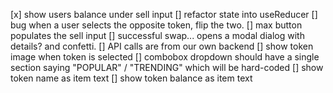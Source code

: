 [x] show users balance under sell input
[] refactor state into useReducer
[] bug when a user selects the opposite token, flip the two.
[] max button populates the sell input
[] successful swap... opens a modal dialog with details? and confetti.
[] API calls are from our own backend
[] show token image when token is selected
[] combobox dropdown should have a single section saying "POPULAR" / "TRENDING" which will be hard-coded
[] show token name as item text
[] show token balance as item text
